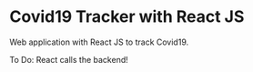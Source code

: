 # Covid19 Tracker with React JS
Web application with React JS to track Covid19. 

To Do: React calls the backend!
